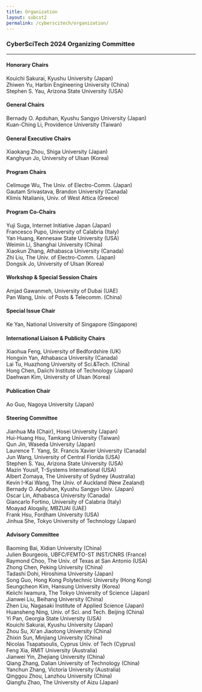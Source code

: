 ```yaml
---
title: Organization
layout: subcst2
permalink: /cyberscitech/organization/
---
```



<h3>CyberSciTech 2024 Organizing Committee</h3>
<hr/>

<h4> Honorary Chairs</h4>
Kouichi Sakurai, Kyushu University (Japan)<br>
Zhiwen Yu, Harbin Engineering University (China)<br>
Stephen S. Yau, Arizona State University (USA)

<h4>General Chairs</h4>
Bernady O. Apduhan, Kyushu Sangyo University (Japan)<br>
Kuan-Ching Li, Providence University (Taiwan)

<h4>General Executive Chairs</h4>
Xiaokang Zhou, Shiga University (Japan)<br>
Kanghyun Jo, University of Ulsan (Korea)

<h4>Program Chairs</h4>
Celimuge Wu, The Univ. of Electro-Comm. (Japan)<br>
Gautam Srivastava, Brandon University (Canada)<br>
Klimis Ntalianis, Univ. of West Attica (Greece)<br>

<h4>Program Co-Chairs</h4>
Yuji Suga, Internet Initiative Japan (Japan)<br>
Francesco Pupo, University of Calabria (Italy)<br>
Yan Huang, Kennesaw State University (USA)<br>
Weimin Li, Shanghai University (China)<br>
Xiaokun Zhang, Athabasca University (Canada)<br>
Zhi Liu, The Univ. of Electro-Comm. (Japan)<br>
Dongsik Jo, University of Ulsan (Korea)

<h4>Workshop & Special Session Chairs</h4>
Amjad Gawanmeh, University of Dubai (UAE)<br>
Pan Wang, Univ. of Posts & Telecomm. (China)

<h4>Special Issue Chair</h4>
Ke Yan, National University of Singapore (Singapore)

<h4>International Liaison & Publicity Chairs</h4>
Xiaohua Feng, University of Bedfordshire (UK)<br>
Hongxin Yan, Athabasca University (Canada)<br>
Lai Tu, Huazhong University of Sci.&Tech. (China)<br>
Hong Chen, Daiichi Institute of Technology (Japan)<br>
Daehwan Kim, University of Ulsan (Korea)

<h4> Publication Chair </h4>
Ao Guo, Nagoya University (Japan)

<h4>Steering Committee</h4>
Jianhua Ma (Chair), Hosei University (Japan)<br>
Hui-Huang Hsu, Tamkang University (Taiwan)<br>
Qun Jin, Waseda University (Japan)<br>
Laurence T. Yang, St. Francis Xavier University (Canada)<br>
Jun Wang, University of Central Florida (USA)<br>
Stephen S. Yau, Arizona State University (USA)<br>
Mazin Yousif, T-Systems International (USA)<br>
Albert Zomaya, The University of Sydney (Australia)<br>
Kevin I-Kai Wang, The Univ. of Auckland (New Zealand)<br>
Bernady O. Apduhan, Kyushu Sangyo Univ. (Japan)<br>
Oscar Lin, Athabasca University (Canada)<br>
Giancarlo Fortino, University of Calabria (Italy)<br>
Moayad Aloqaily, MBZUAI (UAE)<br>
Frank Hsu, Fordham University (USA)<br>
Jinhua She, Tokyo University of Technology (Japan)

<h4> Advisory Committee </h4>
Baoming Bai, Xidian University (China)<br>
Julien Bourgeois, UBFC/FEMTO-ST INST/CNRS (France)<br>
Raymond Choo, The Univ. of Texas at San Antonio (USA)<br>
Zhong Chen, Peking University (China)<br>
Tadashi Dohi, Hiroshima University (Japan)<br>
Song Guo, Hong Kong Polytechnic University (Hong Kong)<br>
Seungcheon Kim, Hansung University (Korea)<br>
Keiichi Iwamura, The Tokyo University of Science (Japan)<br>
Jianwei Liu, Beihang University (China)<br>
Zhen Liu, Nagasaki Institute of Applied Science (Japan)<br>
Huansheng Ning, Univ. of Sci. and Tech. Beijing (China)<br>
Yi Pan, Georgia State University (USA)<br>
Kouichi Sakurai, Kyushu University (Japan)<br>
Zhou Su, Xi'an Jiaotong University (China)<br>
Zhixin Sun, Minjiang University (China)<br>
Nicolas Tsapatsoulis, Cyprus Univ. of Tech (Cyprus)<br>
Feng Xia, RMIT University (Australia)<br>
Jianwei Yin, Zhejiang University (China)<br>
Qiang Zhang, Dalian University of Technology (China)<br>
Yanchun Zhang, Victoria University (Australia)<br>
Qinggou Zhou, Lanzhou University (China)<br>
Qiangfu Zhao, The University of Aizu (Japan)

 

